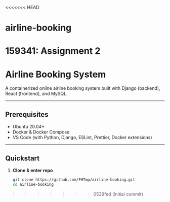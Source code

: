 <<<<<<< HEAD
# airline-booking
159341: Assignment 2 
=======
<!-- README.md -->
# Airline Booking System

A containerized online airline booking system built with Django (backend), React (frontend), and MySQL.

---

## Prerequisites

- Ubuntu 20.04+  
- Docker & Docker Compose  
- VS Code (with Python, Django, ESLint, Prettier, Docker extensions)

---

## Quickstart

1. **Clone & enter repo**  
   ```bash
   git clone https://github.com/FHTmp/airline-booking.git
   cd airline-booking
>>>>>>> 0539fed (initial commit)
